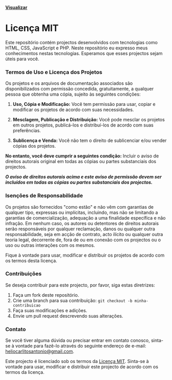 **[Visualizar](https://hcadeveloper.github.io/simulador-de-reaccoes-do-facebook/index.html)**
# Licença MIT

Este repositório contém projectos desenvolvidos com tecnologias como HTML, CSS, JavaScript e PHP. Neste repositório eu expresso meus conhecimentos nestas tecnologias. Esperamos que esses projectos sejam úteis para você.

### Termos de Uso e Licença dos Projetos

Os projetos e os arquivos de documentação associados são disponibilizados com permissão concedida, gratuitamente, a qualquer pessoa que obtenha uma cópia, sujeito às seguintes condições:

1. **Uso, Cópia e Modificação:** Você tem permissão para usar, copiar e modificar os projetos de acordo com suas necessidades.

2. **Mesclagem, Publicação e Distribuição:** Você pode mesclar os projetos em outros projetos, publicá-los e distribuí-los de acordo com suas preferências.

3. **Sublicença e Venda:** Você não tem o direito de sublicenciar e/ou vender cópias dos projetos.

**No entanto, você deve cumprir a seguintes condição:** Incluir o aviso de direitos autorais original em todas as cópias ou partes substanciais dos projectos.

***_O aviso de direitos autorais acima e este aviso de permissão devem ser incluídos em todas as cópias ou partes substanciais dos projectos._***

### Isenções de Responsabilidade

Os projetos são fornecidos "como estão" e não vêm com garantias de qualquer tipo, expressas ou implícitas, incluindo, mas não se limitando a garantias de comercialização, adequação a uma finalidade específica e não infração. Em nenhum caso, os autores ou detentores de direitos autorais serão responsáveis por qualquer reclamação, danos ou qualquer outra responsabilidade, seja em acção de contrato, acto ilícito ou qualquer outra teoria legal, decorrente de, fora de ou em conexão com os projectos ou o uso ou outras interações com os mesmos.

Fique à vontade para usar, modificar e distribuir os projetos de acordo com os termos desta licença.

### Contribuições

Se deseja contribuir para este projecto, por favor, siga estas diretrizes:

1. Faça um fork deste repositório.
2. Crie uma branch para sua contribuição: `git checkout -b minha-contribuicao`
3. Faça suas modificações e adições.
4. Envie um pull request descrevendo suas alterações.

### Contato

Se você tiver alguma dúvida ou precisar entrar em contato conosco, sinta-se à vontade para fazê-lo através do seguinte endereço de e-mail: [heliocarlitosantonio@gmail.com](mailto:heliocarlitosantonio@gmail.com).

Este projecto é licenciado sob os termos da [Licença MIT](LICENSE). Sinta-se à vontade para usar, modificar e distribuir este projecto de acordo com os termos da licença.
